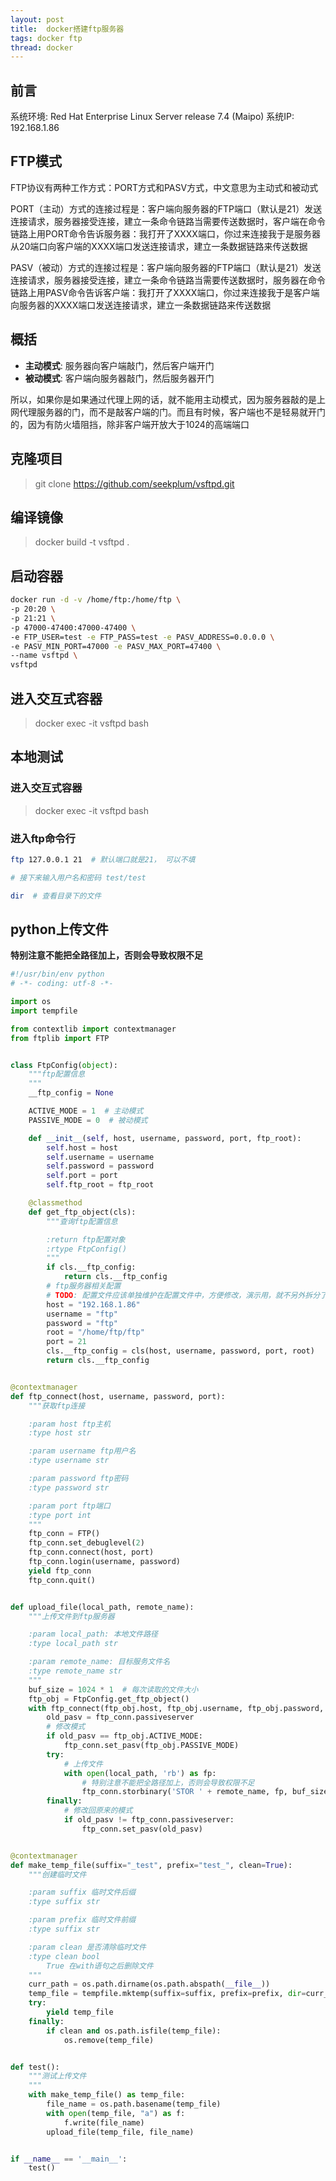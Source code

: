 ```yaml
---
layout: post
title:  docker搭建ftp服务器
tags: docker ftp
thread: docker
---
```


## 前言
系统环境: Red Hat Enterprise Linux Server release 7.4 (Maipo)
系统IP: 192.168.1.86

## FTP模式
FTP协议有两种工作方式：PORT方式和PASV方式，中文意思为主动式和被动式

PORT（主动）方式的连接过程是：客户端向服务器的FTP端口（默认是21）发送连接请求，服务器接受连接，建立一条命令链路当需要传送数据时，客户端在命令链路上用PORT命令告诉服务器：我打开了XXXX端口，你过来连接我于是服务器从20端口向客户端的XXXX端口发送连接请求，建立一条数据链路来传送数据

PASV（被动）方式的连接过程是：客户端向服务器的FTP端口（默认是21）发送连接请求，服务器接受连接，建立一条命令链路当需要传送数据时，服务器在命令链路上用PASV命令告诉客户端：我打开了XXXX端口，你过来连接我于是客户端向服务器的XXXX端口发送连接请求，建立一条数据链路来传送数据

## 概括
* **主动模式**: 服务器向客户端敲门，然后客户端开门
* **被动模式**: 客户端向服务器敲门，然后服务器开门

所以，如果你是如果通过代理上网的话，就不能用主动模式，因为服务器敲的是上网代理服务器的门，而不是敲客户端的门。而且有时候，客户端也不是轻易就开门的，因为有防火墙阻挡，除非客户端开放大于1024的高端端口

## 克隆项目
> git clone https://github.com/seekplum/vsftpd.git

## 编译镜像
> docker build -t vsftpd .

## 启动容器

```bash
docker run -d -v /home/ftp:/home/ftp \
-p 20:20 \
-p 21:21 \
-p 47000-47400:47000-47400 \
-e FTP_USER=test -e FTP_PASS=test -e PASV_ADDRESS=0.0.0.0 \
-e PASV_MIN_PORT=47000 -e PASV_MAX_PORT=47400 \
--name vsftpd \
vsftpd
```

## 进入交互式容器

> docker exec -it vsftpd bash

## 本地测试

### 进入交互式容器
> docker exec -it vsftpd bash

### 进入ftp命令行
```bash
ftp 127.0.0.1 21  # 默认端口就是21， 可以不填

# 接下来输入用户名和密码 test/test

dir  # 查看目录下的文件
```

## python上传文件

**特别注意不能把全路径加上，否则会导致权限不足**

```python
#!/usr/bin/env python
# -*- coding: utf-8 -*-

import os
import tempfile

from contextlib import contextmanager
from ftplib import FTP


class FtpConfig(object):
    """ftp配置信息
    """
    __ftp_config = None

    ACTIVE_MODE = 1  # 主动模式
    PASSIVE_MODE = 0  # 被动模式

    def __init__(self, host, username, password, port, ftp_root):
        self.host = host
        self.username = username
        self.password = password
        self.port = port
        self.ftp_root = ftp_root

    @classmethod
    def get_ftp_object(cls):
        """查询ftp配置信息

        :return ftp配置对象
        :rtype FtpConfig()
        """
        if cls.__ftp_config:
            return cls.__ftp_config
        # ftp服务器相关配置
        # TODO: 配置文件应该单独维护在配置文件中，方便修改，演示用，就不另外拆分了
        host = "192.168.1.86"
        username = "ftp"
        password = "ftp"
        root = "/home/ftp/ftp"
        port = 21
        cls.__ftp_config = cls(host, username, password, port, root)
        return cls.__ftp_config


@contextmanager
def ftp_connect(host, username, password, port):
    """获取ftp连接

    :param host ftp主机
    :type host str

    :param username ftp用户名
    :type username str

    :param password ftp密码
    :type password str

    :param port ftp端口
    :type port int
    """
    ftp_conn = FTP()
    ftp_conn.set_debuglevel(2)
    ftp_conn.connect(host, port)
    ftp_conn.login(username, password)
    yield ftp_conn
    ftp_conn.quit()


def upload_file(local_path, remote_name):
    """上传文件到ftp服务器

    :param local_path: 本地文件路径
    :type local_path str

    :param remote_name: 目标服务文件名
    :type remote_name str
    """
    buf_size = 1024 * 1  # 每次读取的文件大小
    ftp_obj = FtpConfig.get_ftp_object()
    with ftp_connect(ftp_obj.host, ftp_obj.username, ftp_obj.password, ftp_obj.port) as ftp_conn:
        old_pasv = ftp_conn.passiveserver
        # 修改模式
        if old_pasv == ftp_obj.ACTIVE_MODE:
            ftp_conn.set_pasv(ftp_obj.PASSIVE_MODE)
        try:
            # 上传文件
            with open(local_path, 'rb') as fp:
                # 特别注意不能把全路径加上，否则会导致权限不足
                ftp_conn.storbinary('STOR ' + remote_name, fp, buf_size)
        finally:
            # 修改回原来的模式
            if old_pasv != ftp_conn.passiveserver:
                ftp_conn.set_pasv(old_pasv)


@contextmanager
def make_temp_file(suffix="_test", prefix="test_", clean=True):
    """创建临时文件

    :param suffix 临时文件后缀
    :type suffix str

    :param prefix 临时文件前缀
    :type suffix str

    :param clean 是否清除临时文件
    :type clean bool
        True 在with语句之后删除文件
    """
    curr_path = os.path.dirname(os.path.abspath(__file__))
    temp_file = tempfile.mktemp(suffix=suffix, prefix=prefix, dir=curr_path)
    try:
        yield temp_file
    finally:
        if clean and os.path.isfile(temp_file):
            os.remove(temp_file)


def test():
    """测试上传文件
    """
    with make_temp_file() as temp_file:
        file_name = os.path.basename(temp_file)
        with open(temp_file, "a") as f:
            f.write(file_name)
        upload_file(temp_file, file_name)


if __name__ == '__main__':
    test()

```
